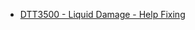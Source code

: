 - [DTT3500 - Liquid Damage - Help Fixing](https://www.overclockers.com/forums/threads/dtt3500-liquid-damage-help-fixing.804461/)
